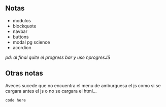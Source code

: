 ## Notas
* modulos
* blockquote
* navbar
* buttons
* modal pg science
* acordion

_pd: al final quite el progress bar y use nprogresJS_

## Otras notas
Aveces sucede que no encuentra el menu de amburguesa el js como si se cargara antes el js o no se cargara el html...

```bash
code here
```

